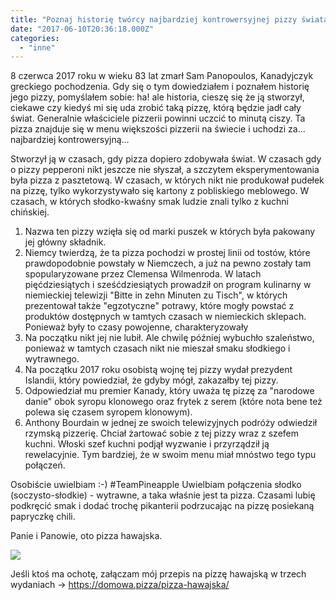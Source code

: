 ```yaml
---
title: "Poznaj historię twórcy najbardziej kontrowersyjnej pizzy świata"
date: "2017-06-10T20:36:18.000Z"
categories: 
  - "inne"
---
```


8 czerwca 2017 roku w wieku 83 lat zmarł Sam Panopoulos, Kanadyjczyk greckiego pochodzenia. Gdy się o tym dowiedziałem i poznałem historię jego pizzy, pomyślałem sobie: ha! ale historia, cieszę się że ją stworzył, ciekawe czy kiedyś mi się uda zrobić taką pizzę, którą będzie jadł cały świat. Generalnie właściciele pizzerii powinni uczcić to minutą ciszy. Ta pizza znajduje się w menu większości pizzerii na świecie i uchodzi za... najbardziej kontrowersyjną…

Stworzył ją w czasach, gdy pizza dopiero zdobywała świat. W czasach gdy o pizzy pepperoni nikt jeszcze nie słyszał, a szczytem eksperymentowania była pizza z pasztetową. W czasach, w których nikt nie produkował pudełek na pizzę, tylko wykorzystywało się kartony z pobliskiego meblowego. W czasach, w których słodko-kwaśny smak ludzie znali tylko z kuchni chińskiej.

1. Nazwa ten pizzy wzięła się od marki puszek w których była pakowany jej główny składnik.
2. Niemcy twierdzą, że ta pizza pochodzi w prostej linii od tostów, które prawdopodobnie powstały w Niemczech, a już na pewno zostały tam spopularyzowane przez Clemensa Wilmenroda. W latach pięćdziesiątych i sześćdziesiątych prowadził on program kulinarny w niemieckiej telewizji "Bitte in zehn Minuten zu Tisch", w których prezentował także "egzotyczne" potrawy, które mogły powstać z produktów dostępnych w tamtych czasach w niemieckich sklepach. Ponieważ były to czasy powojenne, charakteryzowały
3. Na początku nikt jej nie lubił. Ale chwilę później wybuchło szaleństwo, ponieważ w tamtych czasach nikt nie mieszał smaku słodkiego i wytrawnego.
4. Na początku 2017 roku osobistą wojnę tej pizzy wydał prezydent Islandii, który powiedział, że gdyby mógł, zakazałby tej pizzy.
5. Odpowiedział mu premier Kanady, który uważa tę pizzę za "narodowe danie" obok syropu klonowego oraz frytek z serem (które nota bene też polewa się czasem syropem klonowym).
6. Anthony Bourdain w jednej ze swoich telewizyjnych podróży odwiedził rzymską pizzerię. Chciał żartować sobie z tej pizzy wraz z szefem kuchni. Włoski szef kuchni podjął wyzwanie i przyrządził ją rewelacyjnie. Tym bardziej, że w swoim menu miał mnóstwo tego typu połączeń.

Osobiście uwielbiam :-) #TeamPineapple Uwielbiam połączenia słodko (soczysto-słodkie) - wytrawne, a taka właśnie jest ta pizza. Czasami lubię podkręcić smak i dodać trochę pikanterii podrzucając na pizzę posiekaną papryczkę chili.

Panie i Panowie, oto pizza hawajska.

![](./images/pizza-hawajska-s-1-300x168.jpg)

Jeśli ktoś ma ochotę, załączam mój przepis na pizzę hawajską w trzech wydaniach -> <a href="/pizza-hawajska/">https://domowa.pizza/pizza-hawajska/</a>

